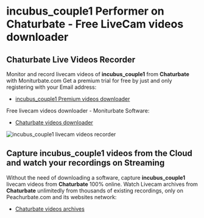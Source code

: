 # incubus_couple1 Performer on Chaturbate - Free LiveCam videos downloader

## Chaturbate Live Videos Recorder

Monitor and record livecam videos of **incubus_couple1** from **Chaturbate** with Moniturbate.com
Get a premium trial for free by just and only registering with your Email address:
* [incubus_couple1 Premium videos downloader](https://moniturbate.com/request-demo-licence-key.html)

Free livecam videos downloader - Moniturbate Software:
* [Chaturbate videos downloader](https://moniturbate.com/moniturbate-download-software.html)

![incubus_couple1 livecam videos recorder](https://peachurnet.com/templates/moniturbate-software.png)


## Capture incubus_couple1 videos from the Cloud and watch your recordings on Streaming

Without the need of downloading a software, capture **incubus_couple1** livecam videos from **Chaturbate** 100% online.
Watch Livecam archives from **Chaturbate** unlimitedly from thousands of existing recordings, only on Peachurbate.com and its websites network:
* [Chaturbate videos archives](https://peachurnet.com/)